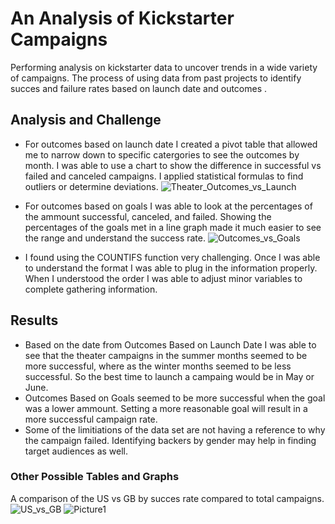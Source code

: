 # An Analysis of Kickstarter Campaigns
Performing analysis on kickstarter data to uncover trends in a wide variety of campaigns. The process of using data from past projects to identify succes and failure rates based on launch date and outcomes .
## Analysis and Challenge
- For outcomes based on launch date I created a pivot table that allowed me to narrow down to specific catergories to see the outcomes by month. I was able to use a chart to show the difference in successful vs failed and canceled campaigns. I applied statistical formulas to find outliers or determine deviations.
![Theater_Outcomes_vs_Launch](https://user-images.githubusercontent.com/106033535/174457889-10ae4d6f-5320-4ccc-a395-7590f12e1ec6.png)

- For outcomes based on goals I was able to look at the percentages of the ammount successful, canceled, and failed. Showing the percentages of the goals met in a line graph made it much easier to see the range and understand the success rate. 
![Outcomes_vs_Goals](https://user-images.githubusercontent.com/106033535/174457895-3d8005e9-aaad-4b2d-a486-f60525aebfac.png)

- I found using the COUNTIFS function very challenging. Once I was able to understand the format I was able to plug in the information properly. When I understood the order I was able to adjust minor variables to complete gathering information. 
## Results
- Based on the date from Outcomes Based on Launch Date I was able to see that the theater campaigns in the summer months seemed to be more successful, where as the winter months seemed to be less successful. So the best time to launch a campaing would be in May or June. 
- Outcomes Based on Goals seemed to be more successful when the goal was a lower ammount. Setting a more reasonable goal will result in a more successful campaign rate. 
-  Some of the limitiations of the data set are not having a reference to why the campaign failed. Identifying backers by gender may help in finding target audiences as well.  
### Other Possible Tables and Graphs
A comparison of the US vs GB by succes rate compared to total campaigns. 
![US_vs_GB](https://user-images.githubusercontent.com/106033535/174458437-02a81e1b-0de3-4df3-b2ad-7df9af0fc70d.png)
![Picture1](https://user-images.githubusercontent.com/106033535/174458440-b5ecd227-8ab8-42df-b1c1-ced99cb57795.png)
